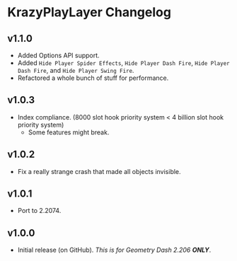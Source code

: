 # KrazyPlayLayer Changelog
## v1.1.0
- Added Options API support.
- Added `Hide Player Spider Effects`, `Hide Player Dash Fire`, `Hide Player Dash Fire`, and `Hide Player Swing Fire`.
- Refactored a whole bunch of stuff for performance.
## v1.0.3
- Index compliance. (8000 slot hook priority system < 4 billion slot hook priority system)
  - Some features might break.
## v1.0.2
- Fix a really strange crash that made all objects invisible.
## v1.0.1
- Port to 2.2074.
## v1.0.0
- Initial release (on GitHub). <cr>*This is for Geometry Dash 2.206* ***__ONLY__***.</c>
